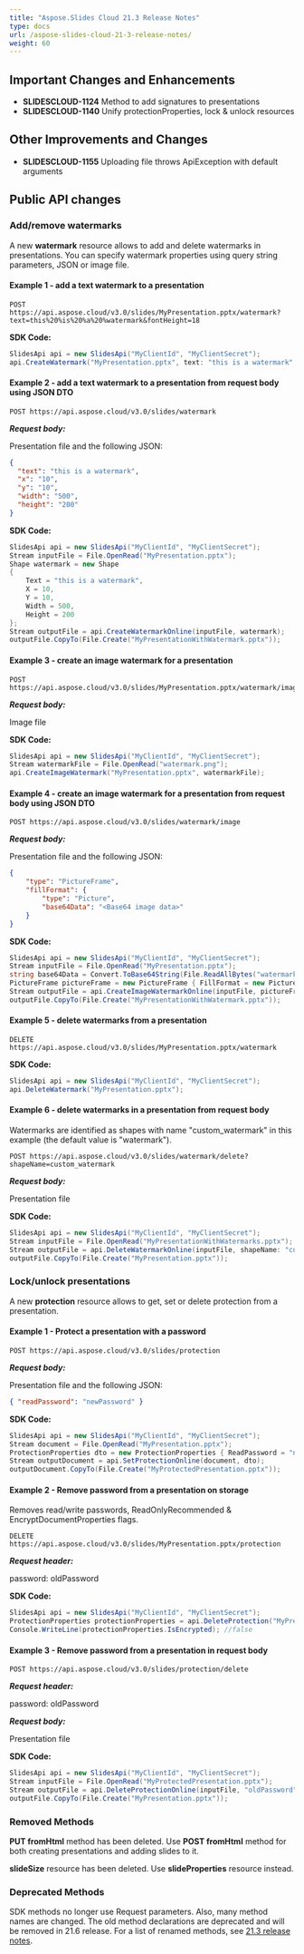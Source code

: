 ```yaml
---
title: "Aspose.Slides Cloud 21.3 Release Notes"
type: docs
url: /aspose-slides-cloud-21-3-release-notes/
weight: 60
---
```


## **Important Changes and Enhancements**
- **SLIDESCLOUD-1124** Method to add signatures to presentations
- **SLIDESCLOUD-1140** Unify protectionProperties, lock & unlock resources

## **Other Improvements and Changes**
- **SLIDESCLOUD-1155** Uploading file throws ApiException with default arguments

## **Public API changes**
### **Add/remove watermarks**
A new **watermark** resource allows to add and delete watermarks in presentations. You can specify watermark properties using query string parameters, JSON or image file.
#### **Example 1 - add a text watermark to a presentation**

```
POST https://api.aspose.cloud/v3.0/slides/MyPresentation.pptx/watermark?text=this%20%is%20%a%20%watermark&fontHeight=18
```

**SDK Code:**

```csharp
SlidesApi api = new SlidesApi("MyClientId", "MyClientSecret");
api.CreateWatermark("MyPresentation.pptx", text: "this is a watermark", fontHeight: 18);
```

#### **Example 2 - add a text watermark to a presentation from request body using JSON DTO**

```
POST https://api.aspose.cloud/v3.0/slides/watermark
```

***Request body:***

Presentation file and the following JSON:
```json
{
  "text": "this is a watermark",
  "x": "10",
  "y": "10",
  "width": "500",
  "height": "200"
}
```

**SDK Code:**

```csharp
SlidesApi api = new SlidesApi("MyClientId", "MyClientSecret");
Stream inputFile = File.OpenRead("MyPresentation.pptx");
Shape watermark = new Shape
{
    Text = "this is a watermark",
    X = 10,
    Y = 10,
    Width = 500,
    Height = 200
};
Stream outputFile = api.CreateWatermarkOnline(inputFile, watermark);
outputFile.CopyTo(File.Create("MyPresentationWithWatermark.pptx"));
```

#### **Example 3 - create an image watermark for a presentation**

```
POST https://api.aspose.cloud/v3.0/slides/MyPresentation.pptx/watermark/image
```

***Request body:***

Image file

**SDK Code:**

```csharp
SlidesApi api = new SlidesApi("MyClientId", "MyClientSecret");
Stream watermarkFile = File.OpenRead("watermark.png");
api.CreateImageWatermark("MyPresentation.pptx", watermarkFile);
```

#### **Example 4 - create an image watermark for a presentation from request body using JSON DTO**

```
POST https://api.aspose.cloud/v3.0/slides/watermark/image
```

***Request body:***

Presentation file and the following JSON:
```json
{
    "type": "PictureFrame",
    "fillFormat": {
        "type": "Picture",
        "base64Data": "<Base64 image data>"
    }
}
```

**SDK Code:**

```csharp
SlidesApi api = new SlidesApi("MyClientId", "MyClientSecret");
Stream inputFile = File.OpenRead("MyPresentation.pptx");
string base64Data = Convert.ToBase64String(File.ReadAllBytes("watermark.png"));
PictureFrame pictureFrame = new PictureFrame { FillFormat = new PictureFill { Base64Data = base64Data } };
Stream outputFile = api.CreateImageWatermarkOnline(inputFile, pictureFrame: pictureFrame);
outputFile.CopyTo(File.Create("MyPresentationWithWatermark.pptx"));
```

#### **Example 5 - delete watermarks from a presentation**

```
DELETE https://api.aspose.cloud/v3.0/slides/MyPresentation.pptx/watermark
```

**SDK Code:**

```csharp
SlidesApi api = new SlidesApi("MyClientId", "MyClientSecret");
api.DeleteWatermark("MyPresentation.pptx");
```

#### **Example 6 - delete watermarks in a presentation from request body**
Watermarks are identified as shapes with name "custom_watermark" in this example (the default value is "watermark").

```
POST https://api.aspose.cloud/v3.0/slides/watermark/delete?shapeName=custom_watermark
```

***Request body:***

Presentation file

**SDK Code:**

```csharp
SlidesApi api = new SlidesApi("MyClientId", "MyClientSecret");
Stream inputFile = File.OpenRead("MyPresentationWithWatermarks.pptx");
Stream outputFile = api.DeleteWatermarkOnline(inputFile, shapeName: "custom_watermark");
outputFile.CopyTo(File.Create("MyPresentation.pptx"));
```

### **Lock/unlock presentations**
A new **protection** resource allows to get, set or delete protection from a presentation.
#### **Example 1 - Protect a presentation with a password**

```
POST https://api.aspose.cloud/v3.0/slides/protection
```

***Request body:***

Presentation file and the following JSON:
```json
{ "readPassword": "newPassword" }
```

**SDK Code:**

```csharp
SlidesApi api = new SlidesApi("MyClientId", "MyClientSecret");
Stream document = File.OpenRead("MyPresentation.pptx");
ProtectionProperties dto = new ProtectionProperties { ReadPassword = "newPassword" };
Stream outputDocument = api.SetProtectionOnline(document, dto);
outputDocument.CopyTo(File.Create("MyProtectedPresentation.pptx"));
```

#### **Example 2 - Remove password from a presentation on storage**
Removes read/write passwords, ReadOnlyRecommended & EncryptDocumentProperties flags.

```
DELETE https://api.aspose.cloud/v3.0/slides/MyPresentation.pptx/protection
```

***Request header:***

password: oldPassword

**SDK Code:**

```csharp
SlidesApi api = new SlidesApi("MyClientId", "MyClientSecret");
ProtectionProperties protectionProperties = api.DeleteProtection("MyPresentation.pptx", "oldPassword");
Console.WriteLine(protectionProperties.IsEncrypted); //false
```

#### **Example 3 - Remove password from a presentation in request body**

```
POST https://api.aspose.cloud/v3.0/slides/protection/delete
```

***Request header:***

password: oldPassword

***Request body:***

Presentation file

**SDK Code:**

```csharp
SlidesApi api = new SlidesApi("MyClientId", "MyClientSecret");
Stream inputFile = File.OpenRead("MyProtectedPresentation.pptx");
Stream outputFile = api.DeleteProtectionOnline(inputFile, "oldPassword");
outputFile.CopyTo(File.Create("MyPresentation.pptx"));
```

### **Removed Methods**

**PUT fromHtml** method has been deleted. Use **POST fromHtml** method for both creating presentations and adding slides to it.

**slideSize** resource has been deleted. Use **slideProperties** resource instead.

### **Deprecated Methods**

SDK methods no longer use Request parameters. Also, many method names are changed.
The old method declarations are deprecated and will be removed in 21.6 release.
For a list of renamed methods, see [21.3 release notes](/slides/aspose-slides-cloud-21-3-release-notes).